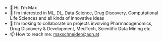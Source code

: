- 👋 Hi, I’m Max
- 👀 I’m interested in ML, DL, Data Science, Drug Discovery, Computational Life Sciences and all kinds of innovative ideas
- 💞️ I’m looking to collaborate on projects involving Pharmacogenomics, Drug Discovery & Development, MedTech, Scientific Data Mining etc.
- 📫 How to reach me: maxschneider@aon.at

<!---
BiteForce/BiteForce is a ✨ special ✨ repository because its `README.md` (this file) appears on your GitHub profile.
You can click the Preview link to take a look at your changes.
--->
